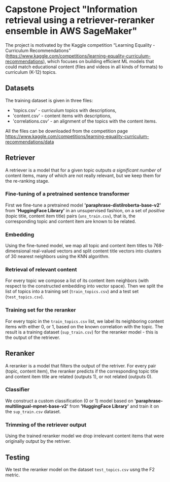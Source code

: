 # Capstone Project "Information retrieval using a retriever-reranker ensemble in AWS SageMaker"

The project is motivated by the Kaggle competition “Learning Equality - Curriculum Recommendations” (https://www.kaggle.com/competitions/learning-equality-curriculum-recommendations), which focuses on building efficient ML models that could match educational content (files and videos in all kinds of formats) to curriculum (K-12) topics.

## Datasets

The training dataset is given in three files:
 
 - 'topics.csv' - curriculum topics with descriptions,
- 'content.csv' - content items with descriptions,
- 'correlations.csv' - an alignment of the topics with the content items.

All the files can be downloaded from the competition page https://www.kaggle.com/competitions/learning-equality-curriculum-recommendations/data

## Retriever

A retriever is a model that for a given topic outputs *a significant number* of content items, many of which are not really relevant, but we keep them for the re-ranking stage.

### Fine-tuning of a pretrained sentence transformer

First we fine-tune a pretrained model **'paraphrase-distilroberta-base-v2'** from **'HuggingFace Library'** in an unsupervised fashion, on a set of *positive* (topic title, content item title) pairs (`uns_train.csv`), that is, the corresponding topic and content item are known to be related.

### Embedding

Using the fine-tuned model, we map all topic and content item titles to 768-dimensional real-valued vectors and split content title vectors into clusters of 30 nearest neighbors using the KNN algorithm.

### Retrieval of relevant content

For every topic we compose a list of its content item neighbors (with respect to the constructed embedding into vector space). Then we split the list of topics into a training set (`train_topics.csv`) and a test set (`test_topics.csv`).

### Training set for the reranker

For every topic in the `train_topics.csv` list, we label its neighboring content items with either 0, or 1, based on the known correlation with the topic. The result is a training dataset (`sup_train.csv`) for the reranker model - this is the output of the retriever.

## Reranker

A reranker is a model that filters the output of the retriver. For every pair (topic, content item), the reranker predicts if the corresponding topic title and content item title are related (outputs 1), or not related (outputs 0).

### Classifier

We construct a custom classification (0 or 1) model based on **'paraphrase-multilingual-mpnet-base-v2'** from **'HuggingFace Library'** and train it on the `sup_train.csv` dataset.

### Trimming of the retriever output

Using the trained reranker model we drop irrelevant content items that were originally output by the retriver.

## Testing

We test the reranker model on the dataset `test_topics.csv` usng the F2 metric.
